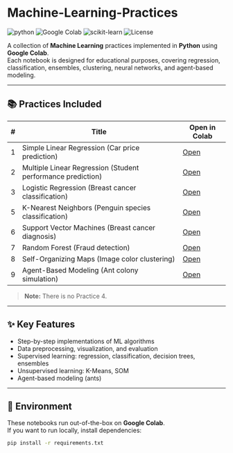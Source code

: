 # Machine-Learning-Practices
![python](https://img.shields.io/badge/python-3670A0?style=for-the-badge&logo=python&logoColor=ffdd54)
![Google Colab](https://img.shields.io/badge/Google%20Colab-F9AB00?style=for-the-badge&logo=googlecolab&logoColor=white)
![scikit-learn](https://img.shields.io/badge/scikit--learn-F7931E?style=for-the-badge&logo=scikitlearn&logoColor=white)
![License](https://img.shields.io/badge/-MIT-black?style=for-the-badge&logo=opensourceinitiative&logoColor=white)

A collection of **Machine Learning** practices implemented in **Python** using **Google Colab**.  
Each notebook is designed for educational purposes, covering regression, classification, ensembles, clustering, neural networks, and agent-based modeling.

---

## 📚 Practices Included
| # | Title | Open in Colab |
|---|-------|----------------|
| 1 | Simple Linear Regression (Car price prediction) | [Open](https://colab.research.google.com/drive/1_Q4q9CE3a9qwmy4lGDtJu9wLQ2gzW2q-?usp=drive_link) |
| 2 | Multiple Linear Regression (Student performance prediction) | [Open](https://colab.research.google.com/drive/1MKfQBYIdnxE_iHZlzvwtZ0EBf0A6PBqn?usp=drive_link) |
| 3 | Logistic Regression (Breast cancer classification) | [Open](https://colab.research.google.com/drive/1AOVCNvjuH7xgUsSJ6VHdJFeC0Y-mAOSa?usp=drive_link) |
| 5 | K-Nearest Neighbors (Penguin species classification) | [Open](https://colab.research.google.com/drive/1IIGPHs6edKQ6Ic5VY7W1QXJphFd28HZ-?usp=drive_link) |
| 6 | Support Vector Machines (Breast cancer diagnosis) | [Open](https://colab.research.google.com/drive/1lOKlLj5w32QHVTdCsGyCvrnlKI4o1hwg?usp=drive_link) |
| 7 | Random Forest (Fraud detection) | [Open](https://colab.research.google.com/drive/1P0ZXYepN_JGBT9j9KX8tKwkSnLNJniwW?usp=drive_link) |
| 8 | Self-Organizing Maps (Image color clustering) | [Open](https://colab.research.google.com/drive/1MFvvaZKEVkzxihN3mDqMWgLFPZ8DiVyY?usp=drive_link) |
| 9 | Agent-Based Modeling (Ant colony simulation) | [Open](https://colab.research.google.com/drive/1V1hRedJfxPTPWUJMAVuzo8EXhHNJPSM5?usp=drive_link) |

> **Note:** There is no Practice 4.

---

## ✨ Key Features
- Step-by-step implementations of ML algorithms  
- Data preprocessing, visualization, and evaluation  
- Supervised learning: regression, classification, decision trees, ensembles  
- Unsupervised learning: K-Means, SOM  
- Agent-based modeling (ants)  

---

## 🧩 Environment
These notebooks run out-of-the-box on **Google Colab**.  
If you want to run locally, install dependencies:

```bash
pip install -r requirements.txt
